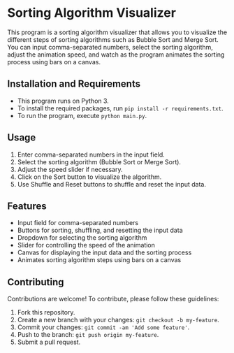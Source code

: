 # Sorting Algorithm Visualizer

This program is a sorting algorithm visualizer that allows you to visualize the different steps of sorting algorithms such as Bubble Sort and Merge Sort. You can input comma-separated numbers, select the sorting algorithm, adjust the animation speed, and watch as the program animates the sorting process using bars on a canvas.

## Installation and Requirements
- This program runs on Python 3.
- To install the required packages, run `pip install -r requirements.txt`.
- To run the program, execute `python main.py`.

## Usage
1. Enter comma-separated numbers in the input field.
2. Select the sorting algorithm (Bubble Sort or Merge Sort).
3. Adjust the speed slider if necessary.
4. Click on the Sort button to visualize the algorithm.
5. Use Shuffle and Reset buttons to shuffle and reset the input data.

## Features
- Input field for comma-separated numbers
- Buttons for sorting, shuffling, and resetting the input data
- Dropdown for selecting the sorting algorithm
- Slider for controlling the speed of the animation
- Canvas for displaying the input data and the sorting process
- Animates sorting algorithm steps using bars on a canvas

## Contributing
Contributions are welcome! To contribute, please follow these guidelines:
1. Fork this repository.
2. Create a new branch with your changes: `git checkout -b my-feature`.
3. Commit your changes: `git commit -am 'Add some feature'`.
4. Push to the branch: `git push origin my-feature`.
5. Submit a pull request.
